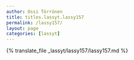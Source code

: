 ```yaml
---
author: Ossi Törrönen
title: titles.lassyt.lassy157
permalink: /lassy157/
layout: page
categories: [lassyt]
---
```

{% translate_file _lassyt/lassy157/lassy157.md %}